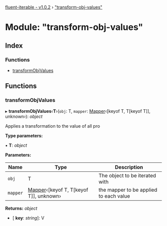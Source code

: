 [fluent-iterable - v1.0.2](../README.md) › ["transform-obj-values"](_transform_obj_values_.md)

# Module: "transform-obj-values"

## Index

### Functions

* [transformObjValues](_transform_obj_values_.md#transformobjvalues)

## Functions

###  transformObjValues

▸ **transformObjValues**‹**T**›(`obj`: T, `mapper`: [Mapper](../interfaces/_types_.mapper.md)‹[keyof T, T[keyof T]], unknown›): *object*

Applies a transformation to the value of all pro

**Type parameters:**

▪ **T**: *object*

**Parameters:**

Name | Type | Description |
------ | ------ | ------ |
`obj` | T | The object to be iterated with |
`mapper` | [Mapper](../interfaces/_types_.mapper.md)‹[keyof T, T[keyof T]], unknown› | the mapper to be applied to each value  |

**Returns:** *object*

* \[ **key**: *string*\]: V
